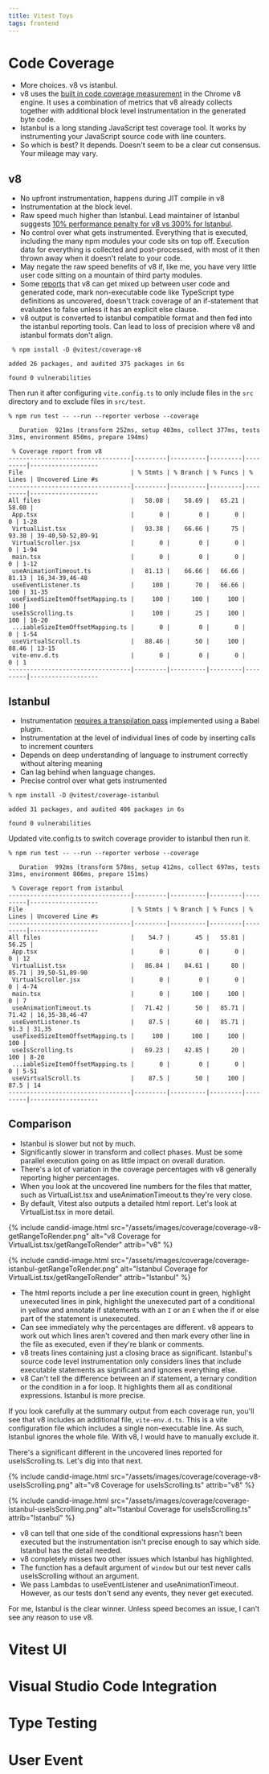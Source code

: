 ```yaml
---
title: Vitest Toys
tags: frontend
---
```


# Code Coverage

* More choices. v8 vs istanbul.
* v8 uses the [built in code coverage measurement](https://v8.dev/blog/javascript-code-coverage) in the Chrome v8 engine. It uses a combination of metrics that v8 already collects together with additional block level instrumentation in the generated byte code.
* Istanbul is a long standing JavaScript test coverage tool. It works by instrumenting your JavaScript source code with line counters.
* So which is best? It depends. Doesn't seem to be a clear cut consensus. Your mileage may vary.

## v8

* No upfront instrumentation, happens during JIT compile in v8
* Instrumentation at the block level.
* Raw speed much higher than Istanbul. Lead maintainer of Istanbul suggests [10% performance penalty for v8 vs 300% for Istanbul](https://medium.com/the-node-js-collection/rethinking-javascript-test-coverage-5726fb272949).
* No control over what gets instrumented. Everything that is executed, including the many npm modules your code sits on top off. Execution data for everything is collected and post-processed, with most of it then thrown away when it doesn't relate to your code. 
* May negate the raw speed benefits of v8 if, like me, you have very little user code sitting on a mountain of third party modules. 
* Some [reports](https://github.com/jestjs/jest/issues/11188) that v8 can get mixed up between user code and generated code, mark non-executable code like TypeScript type definitions as uncovered, doesn't track coverage of an if-statement that evaluates to false unless it has an explicit else clause.
*  v8 output is converted to istanbul compatible format and then fed into the istanbul reporting tools. Can lead to loss of precision where v8 and istanbul formats don't align.

```
 % npm install -D @vitest/coverage-v8

added 26 packages, and audited 375 packages in 6s

found 0 vulnerabilities
```

Then run it after configuring `vite.config.ts` to only include files in the `src` directory and to exclude files in `src/test`.

```
% npm run test -- --run --reporter verbose --coverage

   Duration  921ms (transform 252ms, setup 403ms, collect 377ms, tests 31ms, environment 850ms, prepare 194ms)

 % Coverage report from v8
----------------------------------|---------|----------|---------|---------|-------------------
File                              | % Stmts | % Branch | % Funcs | % Lines | Uncovered Line #s 
----------------------------------|---------|----------|---------|---------|-------------------
All files                         |   58.08 |    58.69 |   65.21 |   58.08 |                   
 App.tsx                          |       0 |        0 |       0 |       0 | 1-28              
 VirtualList.tsx                  |   93.38 |    66.66 |      75 |   93.38 | 39-40,50-52,89-91 
 VirtualScroller.jsx              |       0 |        0 |       0 |       0 | 1-94              
 main.tsx                         |       0 |        0 |       0 |       0 | 1-12              
 useAnimationTimeout.ts           |   81.13 |    66.66 |   66.66 |   81.13 | 16,34-39,46-48    
 useEventListener.ts              |     100 |       70 |   66.66 |     100 | 31-35             
 useFixedSizeItemOffsetMapping.ts |     100 |      100 |     100 |     100 |                   
 useIsScrolling.ts                |     100 |       25 |     100 |     100 | 16-20             
 ...iableSizeItemOffsetMapping.ts |       0 |        0 |       0 |       0 | 1-54              
 useVirtualScroll.ts              |   88.46 |       50 |     100 |   88.46 | 13-15             
 vite-env.d.ts                    |       0 |        0 |       0 |       0 | 1                 
----------------------------------|---------|----------|---------|---------|-------------------
```

## Istanbul

* Instrumentation [requires a transpilation pass](https://istanbul.js.org/) implemented using a Babel plugin. 
* Instrumentation at the level of individual lines of code by inserting calls to increment counters
* Depends on deep understanding of language to instrument correctly without altering meaning
* Can lag behind when language changes. 
* Precise control over what gets instrumented

```
% npm install -D @vitest/coverage-istanbul

added 31 packages, and audited 406 packages in 6s

found 0 vulnerabilities
```

Updated vite.config.ts to switch coverage provider to istanbul then run it.

```
% npm run test -- --run --reporter verbose --coverage

   Duration  992ms (transform 578ms, setup 412ms, collect 697ms, tests 31ms, environment 806ms, prepare 151ms)

 % Coverage report from istanbul
----------------------------------|---------|----------|---------|---------|-------------------
File                              | % Stmts | % Branch | % Funcs | % Lines | Uncovered Line #s 
----------------------------------|---------|----------|---------|---------|-------------------
All files                         |    54.7 |       45 |   55.81 |   56.25 |                   
 App.tsx                          |       0 |        0 |       0 |       0 | 12                
 VirtualList.tsx                  |   86.84 |    84.61 |      80 |   85.71 | 39,50-51,89-90    
 VirtualScroller.jsx              |       0 |        0 |       0 |       0 | 4-74              
 main.tsx                         |       0 |      100 |     100 |       0 | 7                 
 useAnimationTimeout.ts           |   71.42 |       50 |   85.71 |   71.42 | 16,35-38,46-47    
 useEventListener.ts              |    87.5 |       60 |   85.71 |    91.3 | 31,35             
 useFixedSizeItemOffsetMapping.ts |     100 |      100 |     100 |     100 |                   
 useIsScrolling.ts                |   69.23 |    42.85 |      20 |     100 | 8-20              
 ...iableSizeItemOffsetMapping.ts |       0 |        0 |       0 |       0 | 5-51              
 useVirtualScroll.ts              |    87.5 |       50 |     100 |    87.5 | 14                
----------------------------------|---------|----------|---------|---------|-------------------
```

## Comparison

* Istanbul is slower but not by much.
* Significantly slower in transform and collect phases. Must be some parallel execution going on as little impact on overall duration.
* There's a lot of variation in the coverage percentages with v8 generally reporting higher percentages.
* When you look at the uncovered line numbers for the files that matter, such as VirtualList.tsx and useAnimationTimeout.ts they're very close.
* By default, Vitest also outputs a detailed html report. Let's look at VirtualList.tsx in more detail.

{% include candid-image.html src="/assets/images/coverage/coverage-v8-getRangeToRender.png" alt="v8 Coverage for VirtualList.tsx/getRangeToRender" attrib="v8" %}

{% include candid-image.html src="/assets/images/coverage/coverage-istanbul-getRangeToRender.png" alt="Istanbul Coverage for VirtualList.tsx/getRangeToRender" attrib="Istanbul" %}

* The html reports include a per line execution count in green, highlight unexecuted lines in pink, highlight the unexecuted part of a conditional in yellow and annotate if statements with an `I` or an `E` when the if or else part of the statement is unexecuted. 
* Can see immediately why the percentages are different. v8 appears to work out which lines aren't covered and then mark every other line in the file as executed, even if they're blank or comments.
* v8 treats lines containing just a closing brace as significant. Istanbul's source code level instrumentation only considers lines that include executable statements as significant and ignores everything else. 
* v8 Can't tell the difference between an if statement, a ternary condition or the condition in a for loop. It highlights them all as conditional expressions. Istanbul is more precise.

If you look carefully at the summary output from each coverage run, you'll see that v8 includes an additional file, `vite-env.d.ts`. This is a vite configuration file which includes a single non-executable line. As such, Istanbul ignores the whole file. With v8, I would have to manually exclude it. 

There's a significant different in the uncovered lines reported for useIsScrolling.ts. Let's dig into that next.

{% include candid-image.html src="/assets/images/coverage/coverage-v8-useIsScrolling.png" alt="v8 Coverage for useIsScrolling.ts" attrib="v8" %}

{% include candid-image.html src="/assets/images/coverage/coverage-istanbul-useIsScrolling.png" alt="Istanbul Coverage for useIsScrolling.ts" attrib="Istanbul" %}

* v8 can tell that one side of the conditional expressions hasn't been executed but the instrumentation isn't precise enough to say which side. Istanbul has the detail needed.
* v8 completely misses two other issues which Istanbul has highlighted.
* The function has a default argument of `window` but our test never calls useIsScrolling without an argument.
* We pass Lambdas to useEventListener and useAnimationTimeout. However, as our tests don't send any events, they never get executed.

For me, Istanbul is the clear winner. Unless speed becomes an issue, I can't see any reason to use v8.

# Vitest UI

# Visual Studio Code Integration

# Type Testing

# User Event

